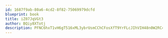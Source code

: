 ```yaml
---
id: 1687f9ab-80a6-4cd2-8f82-75069979dcfd
blueprint: book
title: iZ07JqVGt3
author: BQiy8XTotj
description: PFNC6hxT1vH6gT516xML3ybrUsmCChCFosXfT9YrFLcJIhVIH48n0W2RC4BGwZVPpkKtzwkh1Aa0p4c1KqYpVtHCbQlXRXZvwGIZ
---
```

